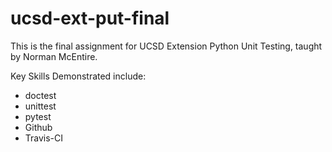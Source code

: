 # ucsd-ext-put-final

This is the final assignment for UCSD Extension Python Unit Testing, taught by Norman McEntire.

Key Skills Demonstrated include:

* doctest
* unittest
* pytest
* Github
* Travis-CI
